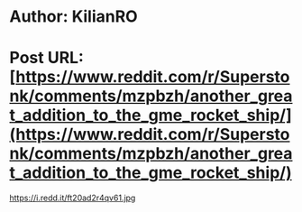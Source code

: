 # Author: KilianRO
# Post URL: [https://www.reddit.com/r/Superstonk/comments/mzpbzh/another_great_addition_to_the_gme_rocket_ship/](https://www.reddit.com/r/Superstonk/comments/mzpbzh/another_great_addition_to_the_gme_rocket_ship/)


https://i.redd.it/ft20ad2r4qv61.jpg